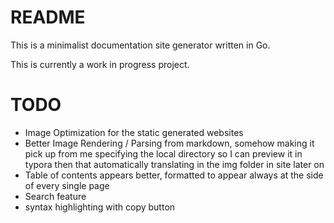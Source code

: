 # README

This is a minimalist documentation site generator written in Go.

This is currently a work in progress project.

# TODO

- Image Optimization for the static generated websites
- Better Image Rendering / Parsing from markdown, somehow making it pick up from me specifying the local directory so I can preview it in typora then that automatically translating in the img folder in site later on
- Table of contents appears better, formatted to appear always at the side of every single page
- Search feature
- syntax highlighting with copy button